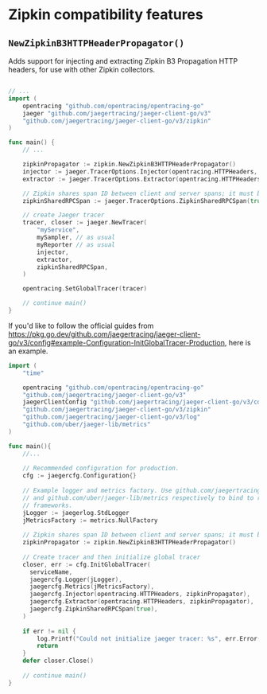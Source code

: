 # Zipkin compatibility features

## `NewZipkinB3HTTPHeaderPropagator()`

Adds support for injecting and extracting Zipkin B3 Propagation HTTP headers,
for use with other Zipkin collectors.

```go

// ...
import (
	opentracing "github.com/opentracing/opentracing-go"
	jaeger "github.com/jaegertracing/jaeger-client-go/v3"
	"github.com/jaegertracing/jaeger-client-go/v3/zipkin"
)

func main() {
	// ...

	zipkinPropagator := zipkin.NewZipkinB3HTTPHeaderPropagator()
	injector := jaeger.TracerOptions.Injector(opentracing.HTTPHeaders, zipkinPropagator)
	extractor := jaeger.TracerOptions.Extractor(opentracing.HTTPHeaders, zipkinPropagator)

	// Zipkin shares span ID between client and server spans; it must be enabled via the following option.
	zipkinSharedRPCSpan := jaeger.TracerOptions.ZipkinSharedRPCSpan(true)

	// create Jaeger tracer
	tracer, closer := jaeger.NewTracer(
		"myService",
		mySampler, // as usual
		myReporter // as usual
		injector,
		extractor,
		zipkinSharedRPCSpan,
	)

	opentracing.SetGlobalTracer(tracer)

    // continue main()
}
```

If you'd like to follow the official guides from https://pkg.go.dev/github.com/jaegertracing/jaeger-client-go/v3/config#example-Configuration-InitGlobalTracer-Production, here is an example.

```go
import (
	"time"

	opentracing "github.com/opentracing/opentracing-go"
	"github.com/jaegertracing/jaeger-client-go/v3"
	jaegerClientConfig "github.com/jaegertracing/jaeger-client-go/v3/config"
	"github.com/jaegertracing/jaeger-client-go/v3/zipkin"
	"github.com/jaegertracing/jaeger-client-go/v3/log"
	"github.com/uber/jaeger-lib/metrics"
)

func main(){
	//...
	
	// Recommended configuration for production.
	cfg := jaegercfg.Configuration{}
	
	// Example logger and metrics factory. Use github.com/jaegertracing/jaeger-client-go/v3/log
	// and github.com/uber/jaeger-lib/metrics respectively to bind to real logging and metrics
	// frameworks.
	jLogger := jaegerlog.StdLogger
	jMetricsFactory := metrics.NullFactory
	 
	// Zipkin shares span ID between client and server spans; it must be enabled via the following option.
	zipkinPropagator := zipkin.NewZipkinB3HTTPHeaderPropagator()
	 
	// Create tracer and then initialize global tracer
	closer, err := cfg.InitGlobalTracer(
	  serviceName,
	  jaegercfg.Logger(jLogger),
	  jaegercfg.Metrics(jMetricsFactory),
	  jaegercfg.Injector(opentracing.HTTPHeaders, zipkinPropagator),
	  jaegercfg.Extractor(opentracing.HTTPHeaders, zipkinPropagator),
	  jaegercfg.ZipkinSharedRPCSpan(true),
	)
	
	if err != nil {
	    log.Printf("Could not initialize jaeger tracer: %s", err.Error())
	    return
	}
	defer closer.Close()
	
	// continue main()
}

```
